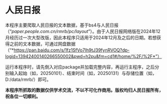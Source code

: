 # 人民日报
本程序主要爬取人民日报的文本数据，基于bs4与人民日报（“*paper.people.com.cn/rmrb/pc/layout*”）。由于人民日报网络版在2024年12月经历过一次大型改版，因此本程序只适用于2024年12月及之后的日期。若想获得之前的文本数据，可通过网盘数据（“*https://pan.baidu.com/s/1fz1SfVo7Ih9tJ39fynRVOQ?dp-logid=13942400140266550002&pwd=h2pu&fm=cd1#/home/%2F/%2F*”）

运行本程序时，请先倒入对应package并加载完整内容，再运行主程序，之后分别输入起始（如，20250101）、结束时间（如，20250131）与存储位置（如，D:/data/rmrb/）即可。

**本程序所抓取的数据仅供学术交流，不以不可化作商用。版权均归人民日报所有，祝各位一切顺利。**
